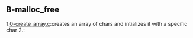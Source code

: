 ## B-malloc_free
1.[0-create_array.c](./0-create_array.c "create_array"):creates an array of chars and intializes it with a specific char
2.[]():